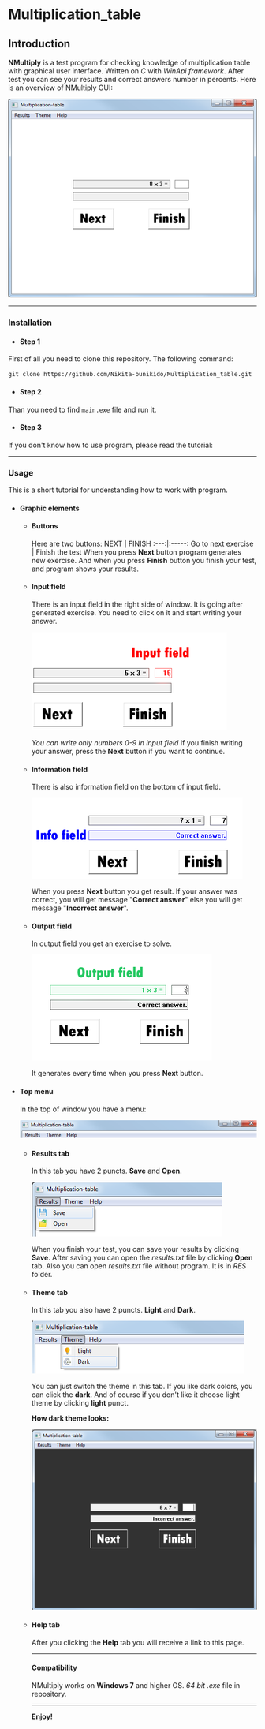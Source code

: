 # Multiplication_table

## Introduction

**NMultiply** is a test program for checking knowledge of multiplication table with graphical user interface. 
Written on *C* with *WinApi framework*. After test you can see your results and correct answers number in percents.
Here is an overview of NMultiply GUI:

![Interface](IMG\examples\1.png "Optional title")

---

### Installation
- #### Step 1
First of all you need to clone this repository. The following command:

    git clone https://github.com/Nikita-bunikido/Multiplication_table.git

- #### Step 2
Than you need to find  ```main.exe```  file and run it.

- #### Step 3

If you don't know how to use program, please read the tutorial:

---

### Usage
This is a short tutorial for understanding how to work with program. 
- #### Graphic elements
  - #### Buttons
    Here are two buttons:
    NEXT | FINISH
    :---:|:-----:
    Go to next exercise | Finish the test
    When you press **Next** button program generates new exercise. And when you press **Finish** button you finish your test, and program shows your results.

  - #### Input field
    There is an input field in the right side of window. It is going after generated exercise. You need to click on it and start writing your answer.

    ![Example1](IMG\examples\2.png "Optional title")

    *You can write only numbers 0-9 in input field*
    If you finish writing your answer, press the **Next** button if you want to continue.
  - #### Information field
    There is also information field on the bottom of input field. 

    ![Example2](IMG\examples\3.png "Optional title")

    When you press **Next** button you get result. If your answer was correct, you will get message "**Correct answer**" else you will get message "**Incorrect answer**".
  - #### Output field
    In output field you get an exercise to solve.

    ![Example3](IMG\examples\4.png "Optional title")

    It generates every time when you press **Next** button.

- #### Top menu
    In the top of window you have a menu:

    ![Example4](IMG\examples\5.png "Optional title")

  - #### Results tab
    In this tab you have 2 puncts. **Save** and **Open**.

    ![Example5](IMG\examples\6.png "Optional title")

    When you finish your test, you can save your results by clicking **Save**. After saving you can open the *results.txt* file by clicking **Open** tab.
    Also you can open *results.txt* file without program. It is in *RES* folder.

  - #### Theme tab
    In this tab you also have 2 puncts. **Light** and **Dark**.

    ![Example6](IMG\examples\7.png "Optional title")

    You can just switch the theme in this tab. If you like dark colors, you can click the **dark**. And of course if you don't like it choose light theme by clicking **light** punct.

    **How dark theme looks:**

    ![Example7](IMG\examples\8.png "Optional title")

  - #### Help tab
    After you clicking the **Help** tab you will receive a link to this page.

    ---

    #### Compatibility
    NMultiply works on **Windows 7** and higher OS.
    *64 bit .exe* file in repository.

    ---
    
     

     **Enjoy!**